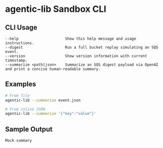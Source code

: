 # agentic-lib Sandbox CLI

## CLI Usage

```
--help                     Show this help message and usage instructions.
--digest                   Run a full bucket replay simulating an SQS event.
--version                  Show version information with current timestamp.
--summarize <path|json>    Summarize an SQS digest payload via OpenAI and print a concise human-readable summary.
```

## Examples

```bash
# From file
agentic-lib --summarize event.json

# From inline JSON
agentic-lib --summarize '{"key":"value"}'
```

## Sample Output

```
Mock summary
```